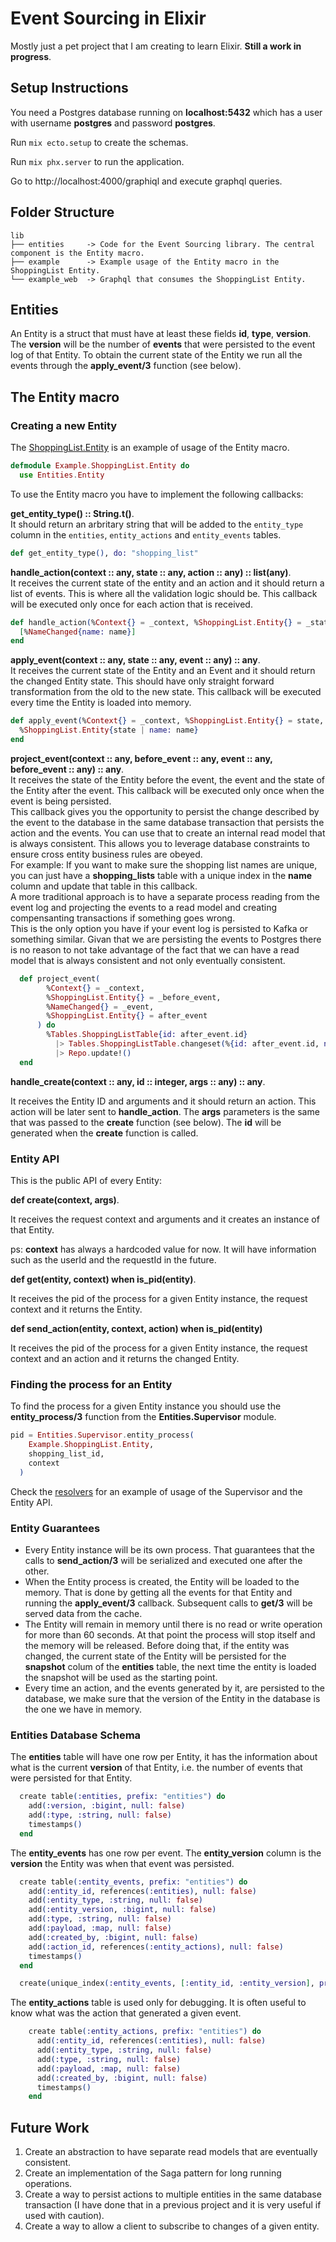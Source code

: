 # Event Sourcing in Elixir
Mostly just a pet project that I am creating to learn Elixir. **Still a work in progress**.

## Setup Instructions
You need a Postgres database running on **localhost:5432** which has a user with username **postgres** and password **postgres**.

Run ```mix ecto.setup``` to create the schemas.

Run ```mix phx.server``` to run the application.

Go to http://localhost:4000/graphiql and execute graphql queries.

## Folder Structure
```
lib
├── entities     -> Code for the Event Sourcing library. The central component is the Entity macro.
├── example      -> Example usage of the Entity macro in the ShoppingList Entity.
└── example_web  -> Graphql that consumes the ShoppingList Entity.
```

## Entities
An Entity is a struct that must have at least these fields **id**, **type**, **version**. The **version** will be the number of **events** that were persisted to the event log of that Entity. To obtain the current state of the Entity we run all the events through the **apply_event/3** function (see below). 

## The Entity macro

### Creating a new Entity 
The [ShoppingList.Entity](https://github.com/FelipeTaiarol/elixir_event_sourcing/blob/master/lib/example/shopping_list/shopping_list.entity.ex) is an example of usage of the Entity macro.

```elixir
defmodule Example.ShoppingList.Entity do
  use Entities.Entity
```

To use the Entity macro you have to implement the following callbacks:

**get_entity_type() :: String.t()**.  
It should return an arbritary string that will be added to the ```entity_type``` column in the ```entities```, ```entity_actions``` and ```entity_events``` tables.
```elixir
def get_entity_type(), do: "shopping_list"
```

**handle_action(context :: any, state :: any, action :: any) :: list(any)**.   
It receives the current state of the entity and an action and it should return a list of events.
This is where all the validation logic should be. This callback will be executed only once for each action that is received. 
```elixir
def handle_action(%Context{} = _context, %ShoppingList.Entity{} = _state, %SetName{name: name}) do
  [%NameChanged{name: name}]
end
```

**apply_event(context :: any, state :: any, event :: any) :: any**.  
It receives the current state of the Entity and an Event and it should return the changed Entity state.
This should have only straight forward transformation from the old to the new state. This callback will be executed every time the Entity is loaded into memory. 
```elixir
def apply_event(%Context{} = _context, %ShoppingList.Entity{} = state, %NameChanged{name: name}) do
  %ShoppingList.Entity{state | name: name}
end
```

**project_event(context :: any, before_event :: any, event :: any, before_event :: any) :: any**.  
It receives the state of the Entity before the event, the event and the state of the Entity after the event. This callback will be executed only once when the event is being persisted.  
This callback gives you the opportunity to persist the change described by the event to the database in the same database transaction that persists the action and the events. 
You can use that to create an internal read model that is always consistent. This allows you to leverage database constraints to ensure cross entity business rules are obeyed.  
For example: If you want to make sure the shopping list names are unique, you can just have a **shopping_lists** table with a unique index in the **name** column and update that table in this callback.   
A more traditional approach is to have a separate process reading from the event log and projecting the events to a read model and creating compensanting transactions if something goes wrong.  
This is the only option you have if your event log is persisted to Kafka or something similar. Givan that we are persisting the events to Postgres there is no reason to not take advantage of the fact that we can have a read model that is always consistent and not only eventually consistent.  
```elixir
  def project_event(
        %Context{} = _context,
        %ShoppingList.Entity{} = _before_event,
        %NameChanged{} = _event,
        %ShoppingList.Entity{} = after_event
      ) do
        %Tables.ShoppingListTable{id: after_event.id}
          |> Tables.ShoppingListTable.changeset(%{id: after_event.id, name: after_event.name})
          |> Repo.update!()
  end
```

**handle_create(context :: any, id :: integer, args :: any) :: any**.  

It receives the Entity ID and arguments and it should return an action. This action will be later sent to **handle_action**. The **args** parameters is the same that was passed to the **create** function (see below). The **id** will be generated when the **create** function is called.  

### Entity API

This is the public API of every Entity:

**def create(context, args)**. 

It receives the request context and arguments and it creates an instance of that Entity.

ps: **context** has always a hardcoded value for now. It will have information such as the userId and the requestId in the future.  

**def get(entity, context) when is_pid(entity)**.  

It receives the pid of the process for a given Entity instance, the request context and it returns the Entity.  

**def send_action(entity, context, action) when is_pid(entity)**

It receives the pid of the process for a given Entity instance, the request context and an action and it returns the changed Entity.  

### Finding the process for an Entity

To find the process for a given Entity instance you should use the **entity_process/3** function from the **Entities.Supervisor** module.  

```elixir
pid = Entities.Supervisor.entity_process(
    Example.ShoppingList.Entity,
    shopping_list_id,
    context
  )
```

Check the [resolvers](https://github.com/FelipeTaiarol/elixir_event_sourcing/blob/master/lib/example_web/resolver.ex) for an example of usage of the Supervisor and the Entity API.  

### Entity Guarantees
  - Every Entity instance will be its own process. That guarantees that the calls to **send_action/3** will be serialized and executed one after the other.  
  - When the Entity process is created, the Entity will be loaded to the memory. That is done by getting all the events for that Entity and running the **apply_event/3** callback. Subsequent calls to **get/3** will be served data from the cache.  
  - The Entity will remain in memory until there is no read or write operation for more than 60 seconds. At that point the process will stop itself and the memory will be released. Before doing that, if the entity was changed, the current state of the Entity will be persisted for the **snapshot** colum of the **entities** table, the next time the entity is loaded the snapshot will be used as the starting point.   
  - Every time an action, and the events generated by it, are persisted to the database, we make sure that the version of the Entity in the database is the one we have in memory.  

### Entities Database Schema 

The **entities** table will have one row per Entity, it has the information about what is the current **version** of that Entity, i.e. the number of events that were persisted for that Entity.  

```elixir
  create table(:entities, prefix: "entities") do
    add(:version, :bigint, null: false)
    add(:type, :string, null: false)
    timestamps()
  end
```

The **entity_events** has one row per event. The **entity_version** column is the **version** the Entity was when that event was persisted.  

```elixir
  create table(:entity_events, prefix: "entities") do
    add(:entity_id, references(:entities), null: false)
    add(:entity_type, :string, null: false)
    add(:entity_version, :bigint, null: false)
    add(:type, :string, null: false)
    add(:payload, :map, null: false)
    add(:created_by, :bigint, null: false)
    add(:action_id, references(:entity_actions), null: false)
    timestamps()
  end

  create(unique_index(:entity_events, [:entity_id, :entity_version], prefix: "entities"))
```

The **entity_actions** table is used only for debugging. It is often useful to know what was the action that generated a given event.  
```elixir
    create table(:entity_actions, prefix: "entities") do
      add(:entity_id, references(:entities), null: false)
      add(:entity_type, :string, null: false)
      add(:type, :string, null: false)
      add(:payload, :map, null: false)
      add(:created_by, :bigint, null: false)
      timestamps()
    end
```


## Future Work
  1. Create an abstraction to have separate read models that are eventually consistent.  
  2. Create an implementation of the Saga pattern for long running operations.  
  3. Create a way to persist actions to multiple entities in the same database transaction (I have done that in a previous project and it is very useful if used with caution). 
  4. Create a way to allow a client to subscribe to changes of a given entity.
